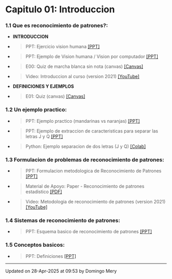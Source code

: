 
# Capitulo 01: Introduccion
### 1.1 Que es reconocimiento de patrones?:
* **INTRODUCCION** 
* > PPT: Ejercicio vision humana [[PPT]](https://github.com/domingomery/patrones/blob/master/clases/Cap01_Introduccion/presentations/PAT01_EjercicioReconocimiento.pptx)
* > PPT: Ejemplo de Vision humana / Vision por computador [[PPT]](https://github.com/domingomery/patrones/blob/master/clases/Cap01_Introduccion/presentations/PAT01_Chihuahua_or_Muffin.pptx)
* > E00: Quiz de marcha blanca sin nota (canvas) [[Canvas]](https://cursos.canvas.uc.cl/courses/82169/assignments)
* > Video: Introduccion al curso (version 2021) [[YouTube]](https://youtu.be/imt2H2nKitA)
* **DEFINICIONES Y EJEMPLOS** 
* > E01: Quiz (canvas) [[Canvas]](https://cursos.canvas.uc.cl/courses/82169/assignments)
### 1.2 Un ejemplo practico:
* > PPT: Ejemplo practico (mandarinas vs naranjas) [[PPT]](https://github.com/domingomery/patrones/blob/master/clases/Cap01_Introduccion/presentations/PAT01_EjemploMandarinas.pptx)
* > PPT: Ejemplo de extraccion de caracteristicas para separar las letras J y Q [[PPT]](https://github.com/domingomery/patrones/blob/master/clases/Cap01_Introduccion/presentations/PAT01_JQ.pptx)
* > Python: Ejemplo separacion de dos letras (J y Q) [[Colab]](https://drive.google.com/file/d/1GXWr_yyhjRAm3Ac-nbUjFKhsz6bvkeKM)
### 1.3 Formulacion de problemas de reconocimiento de patrones:
* > PPT: Formulacion metodologica de Reconocimiento de Patrones [[PPT]](https://github.com/domingomery/patrones/blob/master/clases/Cap01_Introduccion/presentations/PAT01_FormulacionMetodologica.pptx)
* > Material de Apoyo: Paper - Reconocimiento de patrones estadistico [[PDF]](https://github.com/domingomery/patrones/blob/master/clases/Cap01_Introduccion/papers/Jain_StatisticalPatternRecognition_2000.pdf)
* > Video: Metodologia de reconocimiento de patrones (version 2021) [[YouTube]](https://youtu.be/UH9Kv0EgipU)
### 1.4 Sistemas de reconocimiento de patrones:
* > PPT: Esquema basico de reconocimiento de patrones [[PPT]](https://github.com/domingomery/patrones/blob/master/clases/Cap01_Introduccion/presentations/PAT01_PR_Metodologia.pptx)
### 1.5 Conceptos basicos:
* > PPT: Definiciones [[PPT]](https://github.com/domingomery/patrones/blob/master/clases/Cap01_Introduccion/presentations/PAT01_Definiciones.pptx)
---


Updated on 28-Apr-2025 at 09:53 by Domingo Mery

